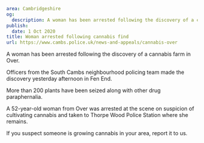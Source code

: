 ```yaml
area: Cambridgeshire
og:
  description: A woman has been arrested following the discovery of a cannabis farm in Over.
publish:
  date: 1 Oct 2020
title: Woman arrested following cannabis find
url: https://www.cambs.police.uk/news-and-appeals/cannabis-over
```

A woman has been arrested following the discovery of a cannabis farm in Over.

Officers from the South Cambs neighbourhood policing team made the discovery yesterday afternoon in Fen End.

More than 200 plants have been seized along with other drug paraphernalia.

A 52-year-old woman from Over was arrested at the scene on suspicion of cultivating cannabis and taken to Thorpe Wood Police Station where she remains.

If you suspect someone is growing cannabis in your area, report it to us.
